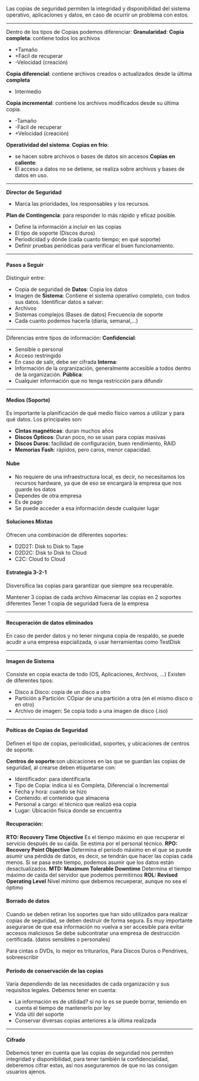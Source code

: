 Las copias de seguridad permiten la integridad y disponibilidad del sistema operativo, aplicaciones y datos, en caso de ocurrir un problema con estos.

---
Dentro de los tipos de Copias podemos diferenciar:
**Granularidad**:
 **Copia completa**: contiene todos los archivos
  - +Tamaño
  - +Fácil de recuperar
  - -Velocidad (creación)

 **Copia diferencial**: contiene archivos creados o actualizados desde la última **completa** 
  - Intermedio

 **Copia incremental**: contiene los archivos modificados desde su última copia. 
  - -Tamaño
  - -Fácil de recuperar
  - +Velocidad (creación)

**Operatividad del sistema**:
 **Copias en frío**: 
  - se hacen sobre archivos o bases de datos sin accesos
 **Copias en caliente**: 
  - El acceso a datos no se detiene, se realiza sobre archivos y bases de datos en uso.
---
**Director de Seguridad**
 - Marca las prioridades, los responsables y los recursos.

**Plan de Contingencia**: para responder lo más rápido y eficaz posible.
 - Define la información a incluir en las copias
 - El tipo de soporte (Discos duros)
 - Periodicidad y dónde (cada cuanto tiempo; en qué soporte)
 - Definir pruebas periódicas para verificar el buen funcionamiento.

---
#### Pasos a Seguir
Distinguir entre: 
 - Copia de seguridad de **Datos**: Copia los datos
 - Imagen de **Sistema**: Contiene el sistema operativo completo, con todos sus datos.
 Identificar datos a salvar:
  - Archivos
  - Sistemas complejos (Bases de datos)
 Frecuencia de soporte
  - Cada cuanto podemos hacerla (diaria, semanal,...)

---
Diferencias entre tipos de información:
**Confidencial**: 
 - Sensible o personal
 - Acceso restringido
 - En caso de salir, debe ser cifrada
**Interna**: 
 - Información de la orgranización, generalmente accesible a todos dentro de la organización.
**Pública**:
 - Cualquier información que no tenga restricción para difundir

----
#### Medios (Soporte)
Es importante la planificación de qué medio físico vamos a utilizar y para qué datos.
Los principales son:
 - **Cintas magnéticas**: duran muchos años
 - **Discos Ópticos**: Duran poco, no se usan para copias masivas
 - **Discos Duros**: facilidad de configuración, buen rendimiento, RAID
 - **Memorias Fash**: rápidos, pero caros, menor capacidad.
#### Nube
 - No requiere de una infraestructura local, es decir, no necesitamos los recursos hardware, ya que de eso se encargará la empresa que nos guarde los datos
 - Dependes de otra empresa
 - Es de pago
 - Se puede acceder a esa información desde cualquier lugar
#### Soluciones Mixtas
 Ofrecen una combinación de diferentes soportes:
 - D2D2T: Disk to Disk to Tape
 - D2D2C: Disk to Disk to Cloud
 - C2C: Cloud to Cloud
#### Estrategia 3-2-1
Disversifica las copias para garantizar que siempre sea recuperable.

Mantener 3 copias de cada archivo
Almacenar las copias en 2 soportes diferentes
Tener 1 copia de seguridad fuera de la empresa

---
#### Recuperación de datos eliminados
En caso de perder datos y no tener ninguna copia de respaldo, se puede acudir a una empresa espcializada, o usar herramientas como TestDisk 

---
#### Imagen de Sistema
Consiste en copia exacta de todo (OS, Aplicaciones, Archivos, ...)
Existen de diferentes tipos:
 - Disco a Disco: copia de un disco a otro
 - Partición a Partición: COpiar de una partición a otra (en el mismo disco o en otro)
 - Archivo de imagen: Se copia todo a una imagen de disco (.iso)

---
#### Poíticas de Copias de Seguridad
Definen el tipo de copias, periodicidad, soportes, y ubicaciones de centros de soporte.

**Centros de soporte**:son ubicaciones en las que se guardan las copias de seguridad, al crearse deben etiquetarse con:
 - Identificador: para identificarla
 - Tipo de Copia: indica si es Completa, Diferencial o Incremental
 - Fecha y hora: cuando se hizo
 - Contenido: el contenido que almacena
 - Personal a cargo: el técnico que realizó esa copia
 - Lugar: Ubicación física donde se encuentra

#### Recuperación:
**RTO: Recovery Time Objective**
  Es el tiempo máximo en que recuperar el servicio después de su caída.
  Se estima por el personal técnico.
**RPO: Recovery Point Objective**
  Determina el periodo máximo en el que se puede asumir una pérdida de datos, es decir, se tendrán que hacer las copias cada menos. Si se pasa este tiempo, podemos asumir que los datos están desactualizados.
**MTD: Maximum Tolerable Downtime**
  Determina el tiempo máximo de caída del servidor que podemos permitirnos
**ROL: Revised Operating Level**
  Nivel mínimo que debemos recueperar, aunque no sea el óptimo

#### Borrado de datos
  Cuando se deben retiran los soportes que han sido utilizados para realizar copias de seguridad, se deben destruir de forma segura.
  Es muy importante asegurarse de que esa información no vuelva a ser accesible para evitar accesos maliciosos
  Se debe subcontratar una empresa de destrucción certificada. (datos sensibles o personales)

   Para cintas o DVDs, lo mejor es triturarlos,
   Para Discos Duros o Pendrives, sobreescribir
#### Período de conservación de las copias
  Varía dependiendo de las necesidades de cada organización y sus requisitos legales.
  Debemos tener en cuenta:
   - La información es de utilidad? si no lo es se puede borrar, teniendo en cuenta el tiempo de mantenerlo por ley
   - Vida útil del soporte
   - Conservar diversas copias anteriores a la última realizada
   - ---
#### Cifrado
Debemos tener en cuenta que las copias de seguridad nos permiten integridad y disponibilidad, para tener también la confidencialidad, deberemos cifrar estas, así nos aseguraremos de que no las consigan usuarios ajenos.
